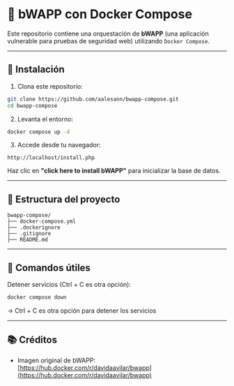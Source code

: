 # 🐝 bWAPP con Docker Compose

Este repositorio contiene una orquestación de **bWAPP** (una aplicación vulnerable para pruebas de seguridad web) utilizando `Docker Compose`.

---

## 🚀 Instalación

1. Clona este repositorio:

```bash
git clone https://github.com/aalesann/bwapp-compose.git
cd bwapp-compose
```

2. Levanta el entorno:

```bash
docker compose up -d
```

3. Accede desde tu navegador:

```
http://localhost/install.php
```

Haz clic en **"click here to install bWAPP"** para inicializar la base de datos.

---

## 📁 Estructura del proyecto

```
bwapp-compose/
├── docker-compose.yml
├── .dockerignore
├── .gitignore
├── README.md
```

---

## 🧼 Comandos útiles

Detener servicios (Ctrl + C es otra opción):

```bash
docker compose down
```
-> Ctrl + C es otra opción para detener los servicios

---

## 📚 Créditos

- Imagen original de bWAPP: [https://hub.docker.com/r/davidaavilar/bwapp](https://hub.docker.com/r/davidaavilar/bwapp)
